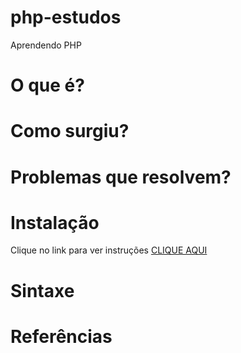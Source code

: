 # php-estudos
Aprendendo PHP

# O que é?

# Como surgiu?

# Problemas que resolvem?

# Instalação

Clique no link para ver instruções [CLIQUE AQUI](https://github.com/Havyner/php-estudos/blob/master/INSTALACAO.md)

# Sintaxe

# Referências

